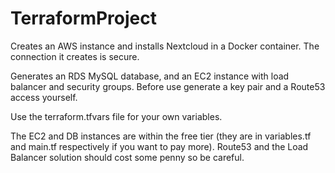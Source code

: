 # TerraformProject

Creates an AWS instance and installs Nextcloud in a Docker container. The connection it creates is secure.

Generates an RDS MySQL database, and an EC2 instance with load balancer and security groups.
Before use generate a key pair and a Route53 access yourself.

Use the terraform.tfvars file for your own variables.


The EC2 and DB instances are within the free tier (they are in variables.tf and main.tf respectively if you want to pay more).
Route53 and the Load Balancer solution should cost some penny so be careful.
